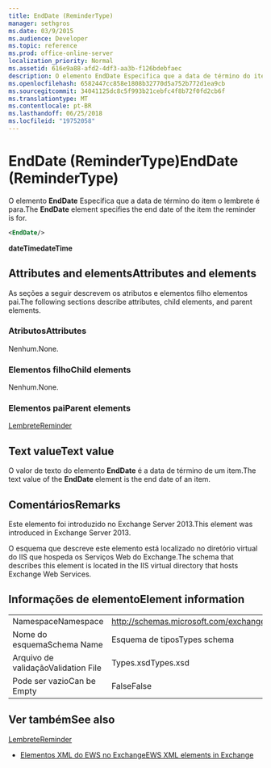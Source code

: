 ```yaml
---
title: EndDate (ReminderType)
manager: sethgros
ms.date: 03/9/2015
ms.audience: Developer
ms.topic: reference
ms.prod: office-online-server
localization_priority: Normal
ms.assetid: 616e9a88-afd2-4df3-aa3b-f126bdebfaec
description: O elemento EndDate Especifica que a data de término do item o lembrete é para.
ms.openlocfilehash: 6582447cc858e1808b32770d5a752b772d1ea9cb
ms.sourcegitcommit: 34041125dc8c5f993b21cebfc4f8b72f0fd2cb6f
ms.translationtype: MT
ms.contentlocale: pt-BR
ms.lasthandoff: 06/25/2018
ms.locfileid: "19752058"
---
```

# <a name="enddate-remindertype"></a><span data-ttu-id="88e15-103">EndDate (ReminderType)</span><span class="sxs-lookup"><span data-stu-id="88e15-103">EndDate (ReminderType)</span></span>

<span data-ttu-id="88e15-104">O elemento **EndDate** Especifica que a data de término do item o lembrete é para.</span><span class="sxs-lookup"><span data-stu-id="88e15-104">The **EndDate** element specifies the end date of the item the reminder is for.</span></span> 
  
```XML
<EndDate/>
```

 <span data-ttu-id="88e15-105">**dateTime**</span><span class="sxs-lookup"><span data-stu-id="88e15-105">**dateTime**</span></span>
## <a name="attributes-and-elements"></a><span data-ttu-id="88e15-106">Attributes and elements</span><span class="sxs-lookup"><span data-stu-id="88e15-106">Attributes and elements</span></span>

<span data-ttu-id="88e15-107">As seções a seguir descrevem os atributos e elementos filho elementos pai.</span><span class="sxs-lookup"><span data-stu-id="88e15-107">The following sections describe attributes, child elements, and parent elements.</span></span>
  
### <a name="attributes"></a><span data-ttu-id="88e15-108">Atributos</span><span class="sxs-lookup"><span data-stu-id="88e15-108">Attributes</span></span>

<span data-ttu-id="88e15-109">Nenhum.</span><span class="sxs-lookup"><span data-stu-id="88e15-109">None.</span></span>
  
### <a name="child-elements"></a><span data-ttu-id="88e15-110">Elementos filho</span><span class="sxs-lookup"><span data-stu-id="88e15-110">Child elements</span></span>

<span data-ttu-id="88e15-111">Nenhum.</span><span class="sxs-lookup"><span data-stu-id="88e15-111">None.</span></span>
  
### <a name="parent-elements"></a><span data-ttu-id="88e15-112">Elementos pai</span><span class="sxs-lookup"><span data-stu-id="88e15-112">Parent elements</span></span>

[<span data-ttu-id="88e15-113">Lembrete</span><span class="sxs-lookup"><span data-stu-id="88e15-113">Reminder</span></span>](reminder.md)
  
## <a name="text-value"></a><span data-ttu-id="88e15-114">Text value</span><span class="sxs-lookup"><span data-stu-id="88e15-114">Text value</span></span>

<span data-ttu-id="88e15-115">O valor de texto do elemento **EndDate** é a data de término de um item.</span><span class="sxs-lookup"><span data-stu-id="88e15-115">The text value of the **EndDate** element is the end date of an item.</span></span> 
  
## <a name="remarks"></a><span data-ttu-id="88e15-116">Comentários</span><span class="sxs-lookup"><span data-stu-id="88e15-116">Remarks</span></span>

<span data-ttu-id="88e15-117">Este elemento foi introduzido no Exchange Server 2013.</span><span class="sxs-lookup"><span data-stu-id="88e15-117">This element was introduced in Exchange Server 2013.</span></span>
  
<span data-ttu-id="88e15-118">O esquema que descreve este elemento está localizado no diretório virtual do IIS que hospeda os Serviços Web do Exchange.</span><span class="sxs-lookup"><span data-stu-id="88e15-118">The schema that describes this element is located in the IIS virtual directory that hosts Exchange Web Services.</span></span>
  
## <a name="element-information"></a><span data-ttu-id="88e15-119">Informações de elemento</span><span class="sxs-lookup"><span data-stu-id="88e15-119">Element information</span></span>

|||
|:-----|:-----|
|<span data-ttu-id="88e15-120">Namespace</span><span class="sxs-lookup"><span data-stu-id="88e15-120">Namespace</span></span>  <br/> |http://schemas.microsoft.com/exchange/services/2006/types  <br/> |
|<span data-ttu-id="88e15-121">Nome do esquema</span><span class="sxs-lookup"><span data-stu-id="88e15-121">Schema Name</span></span>  <br/> |<span data-ttu-id="88e15-122">Esquema de tipos</span><span class="sxs-lookup"><span data-stu-id="88e15-122">Types schema</span></span>  <br/> |
|<span data-ttu-id="88e15-123">Arquivo de validação</span><span class="sxs-lookup"><span data-stu-id="88e15-123">Validation File</span></span>  <br/> |<span data-ttu-id="88e15-124">Types.xsd</span><span class="sxs-lookup"><span data-stu-id="88e15-124">Types.xsd</span></span>  <br/> |
|<span data-ttu-id="88e15-125">Pode ser vazio</span><span class="sxs-lookup"><span data-stu-id="88e15-125">Can be Empty</span></span>  <br/> |<span data-ttu-id="88e15-126">False</span><span class="sxs-lookup"><span data-stu-id="88e15-126">False</span></span>  <br/> |
   
## <a name="see-also"></a><span data-ttu-id="88e15-127">Ver também</span><span class="sxs-lookup"><span data-stu-id="88e15-127">See also</span></span>



[<span data-ttu-id="88e15-128">Lembrete</span><span class="sxs-lookup"><span data-stu-id="88e15-128">Reminder</span></span>](reminder.md)


- [<span data-ttu-id="88e15-129">Elementos XML do EWS no Exchange</span><span class="sxs-lookup"><span data-stu-id="88e15-129">EWS XML elements in Exchange</span></span>](ews-xml-elements-in-exchange.md)

